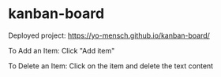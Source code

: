 # kanban-board

Deployed project: https://yo-mensch.github.io/kanban-board/

To Add an Item: Click "Add item"

To Delete an Item: Click on the item and delete the text content

